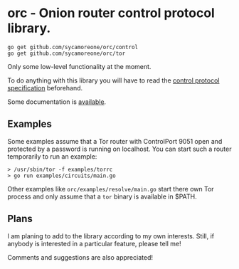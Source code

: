 orc - Onion router control protocol library.
============================================

    go get github.com/sycamoreone/orc/control
    go get github.com/sycamoreone/orc/tor

Only some low-level functionality at the moment.

To do anything with this library you will have to read the
[control protocol specification](https://gitweb.torproject.org/torspec.git/tree/control-spec.txt)
beforehand.

Some documentation is [available](http://godoc.org/github.com/sycamoreone/orc).

Examples
---------

Some examples assume that a Tor router with ControlPort 9051 open and protected
by a password is running on localhost. You can start such a router temporarily
to run an example:

    > /usr/sbin/tor -f examples/torrc
    > go run examples/circuits/main.go

Other examples like `orc/examples/resolve/main.go` start there own Tor process
and only assume that a `tor` binary is available in $PATH.

Plans
----

I am planing to add to the library according to my own interests.
Still, if anybody is interested in a particular feature, please tell me!

Comments and suggestions are also appreciated!
